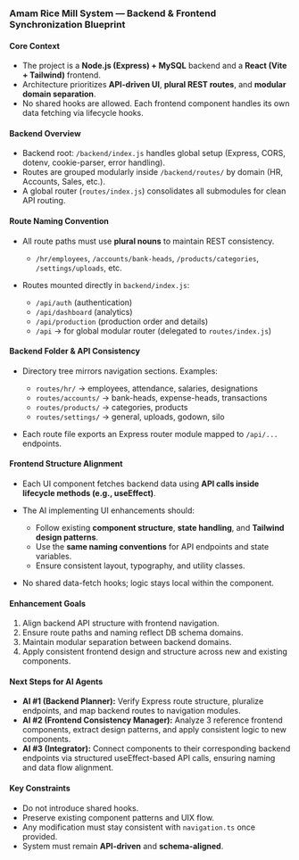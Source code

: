 ### Amam Rice Mill System — Backend & Frontend Synchronization Blueprint

#### Core Context

* The project is a **Node.js (Express) + MySQL** backend and a **React (Vite + Tailwind)** frontend.
* Architecture prioritizes **API-driven UI**, **plural REST routes**, and **modular domain separation**.
* No shared hooks are allowed. Each frontend component handles its own data fetching via lifecycle hooks.

#### Backend Overview

* Backend root: `/backend/index.js` handles global setup (Express, CORS, dotenv, cookie-parser, error handling).
* Routes are grouped modularly inside `/backend/routes/` by domain (HR, Accounts, Sales, etc.).
* A global router (`routes/index.js`) consolidates all submodules for clean API routing.

#### Route Naming Convention

* All route paths must use **plural nouns** to maintain REST consistency.

  * `/hr/employees`, `/accounts/bank-heads`, `/products/categories`, `/settings/uploads`, etc.
* Routes mounted directly in `backend/index.js`:

  * `/api/auth` (authentication)
  * `/api/dashboard` (analytics)
  * `/api/production` (production order and details)
  * `/api` → for global modular router (delegated to `routes/index.js`)

#### Backend Folder & API Consistency

* Directory tree mirrors navigation sections. Examples:

  * `routes/hr/` → employees, attendance, salaries, designations
  * `routes/accounts/` → bank-heads, expense-heads, transactions
  * `routes/products/` → categories, products
  * `routes/settings/` → general, uploads, godown, silo
* Each route file exports an Express router module mapped to `/api/...` endpoints.

#### Frontend Structure Alignment

* Each UI component fetches backend data using **API calls inside lifecycle methods (e.g., useEffect)**.
* The AI implementing UI enhancements should:

  * Follow existing **component structure**, **state handling**, and **Tailwind design patterns**.
  * Use the **same naming conventions** for API endpoints and state variables.
  * Ensure consistent layout, typography, and utility classes.
* No shared data-fetch hooks; logic stays local within the component.

#### Enhancement Goals

1. Align backend API structure with frontend navigation.
2. Ensure route paths and naming reflect DB schema domains.
3. Maintain modular separation between backend domains.
4. Apply consistent frontend design and structure across new and existing components.

#### Next Steps for AI Agents

* **AI #1 (Backend Planner):** Verify Express route structure, pluralize endpoints, and map backend routes to navigation modules.
* **AI #2 (Frontend Consistency Manager):** Analyze 3 reference frontend components, extract design patterns, and apply consistent logic to new components.
* **AI #3 (Integrator):** Connect components to their corresponding backend endpoints via structured useEffect-based API calls, ensuring naming and data flow alignment.

#### Key Constraints

* Do not introduce shared hooks.
* Preserve existing component patterns and UIX flow.
* Any modification must stay consistent with `navigation.ts` once provided.
* System must remain **API-driven** and **schema-aligned**.
